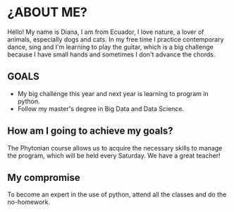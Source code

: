 # ¿ABOUT ME?
Hello! My name is Diana, I am from Ecuador, I love nature, a lover of animals, especially dogs and cats. In my free time I practice contemporary dance, sing and I'm learning to play the guitar, which is a big challenge because I have small hands and sometimes I don't advance the chords.
## GOALS 

- My big challenge this year and next year is learning to program in python.
- Follow my master's degree in Big Data and Data Science.

## How am I going to achieve my goals?
The Phytonian course allows us to acquire the necessary skills to manage the program, which will be held every Saturday. We have a great teacher!

## My compromise
To become an expert in the use of python, attend all the classes and do the no-homework.